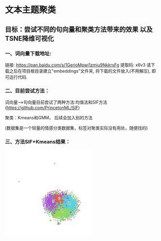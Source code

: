 # 文本主题聚类

## **目标：尝试不同的句向量和聚类方法带来的效果** 以及TSNE降维可视化  

### 一、词向量下载地址:   

链接: https://pan.baidu.com/s/1GerioMpwj1zmju9NkkrsFg 
提取码: x6v3
请下载之后在项目根目录建立"embeddings"文件夹, 将下载的文件放入(不用解压), 即可运行代码.   

### 二、目前尝试方法：

词向量-->句向量目前尝试了两种方法:均值法和SIF方法(https://github.com/PrincetonML/SIF)

聚类：Kmeans和GMM， 后续会加入别的方法

(数据集是一个轻量的情感分类数据集，标签对聚类实际没有用处，随便找的)

### 三、方法SIF+Kmeans结果：

<img src="results\SIF_Kmeans.png" alt="SIF_Kmeans" style="zoom:30%;" />